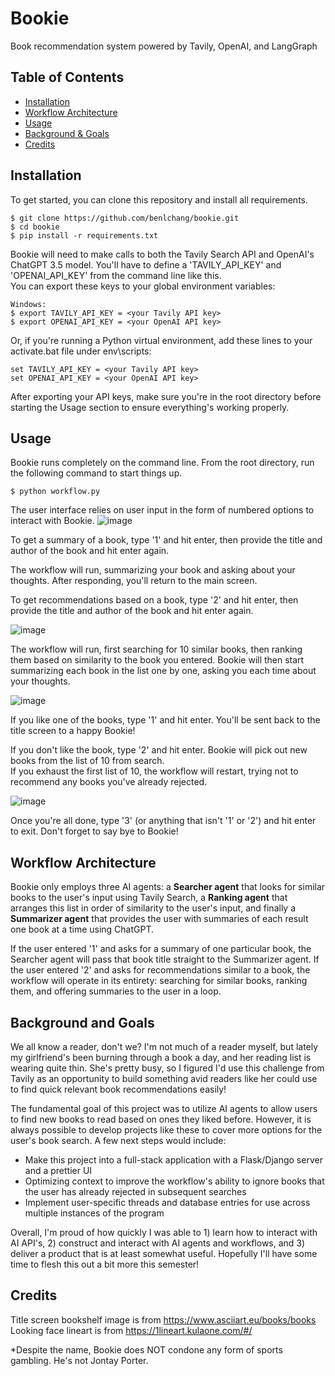 # Bookie
Book recommendation system powered by Tavily, OpenAI, and LangGraph

## Table of Contents
* [Installation](#installation)
* [Workflow Architecture](#workflow-architecture)
* [Usage](#usage)
* [Background & Goals](#background-and-goals)
* [Credits](#credits)

## Installation
To get started, you can clone this repository and install all requirements.

```
$ git clone https://github.com/benlchang/bookie.git
$ cd bookie
$ pip install -r requirements.txt
```

Bookie will need to make calls to both the Tavily Search API and OpenAI's ChatGPT 3.5 model. You'll have to define a 'TAVILY_API_KEY' and 'OPENAI_API_KEY' from the command line like this.  
You can export these keys to your global environment variables:

```
Windows:
$ export TAVILY_API_KEY = <your Tavily API key>
$ export OPENAI_API_KEY = <your OpenAI API key>
```

Or, if you're running a Python virtual environment, add these lines to your activate.bat file under env\scripts\:

```
set TAVILY_API_KEY = <your Tavily API key>
set OPENAI_API_KEY = <your OpenAI API key>
```

After exporting your API keys, make sure you're in the root directory before starting the Usage section to ensure everything's working properly.



## Usage
Bookie runs completely on the command line. From the root directory, run the following command to start things up.

```
$ python workflow.py
```

The user interface relies on user input in the form of numbered options to interact with Bookie.
![image](https://github.com/user-attachments/assets/742df625-d051-452b-96a1-a99ca155cf68)


To get a summary of a book, type '1' and hit enter, then provide the title and author of the book and hit enter again.

The workflow will run, summarizing your book and asking about your thoughts. After responding, you'll return to the main screen.

To get recommendations based on a book, type '2' and hit enter, then provide the title and author of the 
book and hit enter again.

![image](https://github.com/user-attachments/assets/e8af572a-ebd5-4ead-a86a-26ccca7f2bcb)

The workflow will run, first searching for 10 similar books, then ranking them based on similarity to the book you entered. Bookie will then start summarizing each book in the list one by one, asking you 
each time about your thoughts. 

![image](https://github.com/user-attachments/assets/5bade702-d6da-4b76-bc3d-7d2d610382ad)

If you like one of the books, type '1' and hit enter. You'll be sent back to the title screen to a happy Bookie!

If you don't like the book, type '2' and hit enter. Bookie will pick out new books from the list of 10 from search.  
If you exhaust the first list of 10, the workflow will restart, trying not to recommend any books you've already rejected.

![image](https://github.com/user-attachments/assets/1c63305c-6fb4-4d69-8e18-1da643ad0243)  

Once you're all done, type '3' (or anything that isn't '1' or '2') and hit enter to exit. Don't forget to say bye to Bookie!






## Workflow Architecture
Bookie only employs three AI agents: a **Searcher agent** that looks for similar books to the user's input using Tavily Search, a **Ranking agent** that arranges this list in order of similarity to the user's input, and finally a **Summarizer agent** that provides the user with summaries of each result one book at a time using ChatGPT.   

If the user entered '1' and asks for a summary of one particular book, the Searcher agent will pass that book title straight to the Summarizer agent. If the user entered '2' and asks for recommendations similar to a book, the workflow will operate in its entirety: searching for similar books, ranking them, and offering summaries to the user in a loop.  

## Background and Goals
We all know a reader, don't we? I'm not much of a reader myself, but lately my girlfriend's been burning through a book a day, and her reading list
is wearing quite thin. She's pretty busy, so I figured I'd use this challenge from Tavily as an opportunity to build something avid readers like her
could use to find quick relevant book recommendations easily! 

The fundamental goal of this project was to utilize AI agents to allow users to find new books to read based on ones they liked before. However, it is always possible to develop projects like these to cover more options for the user's book search. A few next steps would include:

* Make this project into a full-stack application with a Flask/Django server and a prettier UI
* Optimizing context to improve the workflow's ability to ignore books that the user has already rejected in subsequent searches
* Implement user-specific threads and database entries for use across multiple instances of the program

Overall, I'm proud of how quickly I was able to 1) learn how to interact with AI API's, 2) construct and interact with AI agents and workflows, and 3) deliver a product that is at least somewhat useful. Hopefully I'll have some time to flesh this out a bit more this semester!  



## Credits
Title screen bookshelf image is from https://www.asciiart.eu/books/books  
Looking face lineart is from https://1lineart.kulaone.com/#/  

*Despite the name, Bookie does NOT condone any form of sports gambling. He's not Jontay Porter.

